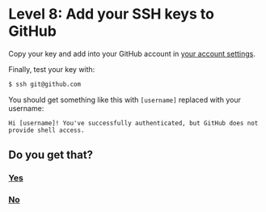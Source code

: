 # Level 8: Add your SSH keys to GitHub

Copy your key and add into your GitHub account in [your account settings](https://github.com/settings/ssh).

Finally, test your key with:

```bash
$ ssh git@github.com
```

You should get something like this with `[username]` replaced with your username:

```
Hi [username]! You've successfully authenticated, but GitHub does not provide shell access.
```

## Do you get that?

### [Yes](09-git-config.md)

### [No](99-game-over.md)